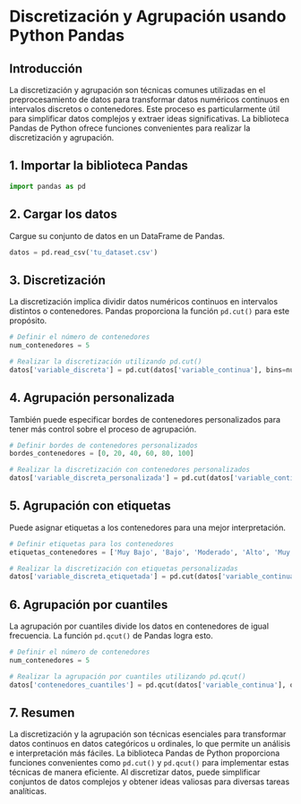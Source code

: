 # Discretización y Agrupación usando Python Pandas

## Introducción
La discretización y agrupación son técnicas comunes utilizadas en el preprocesamiento de datos para transformar datos numéricos continuos en intervalos discretos o contenedores. Este proceso es particularmente útil para simplificar datos complejos y extraer ideas significativas. La biblioteca Pandas de Python ofrece funciones convenientes para realizar la discretización y agrupación.

## 1. Importar la biblioteca Pandas
```python
import pandas as pd
```

## 2. Cargar los datos
Cargue su conjunto de datos en un DataFrame de Pandas.

```python
datos = pd.read_csv('tu_dataset.csv')
```

## 3. Discretización
La discretización implica dividir datos numéricos continuos en intervalos distintos o contenedores. Pandas proporciona la función `pd.cut()` para este propósito.

```python
# Definir el número de contenedores
num_contenedores = 5

# Realizar la discretización utilizando pd.cut()
datos['variable_discreta'] = pd.cut(datos['variable_continua'], bins=num_contenedores)
```

## 4. Agrupación personalizada
También puede especificar bordes de contenedores personalizados para tener más control sobre el proceso de agrupación.

```python
# Definir bordes de contenedores personalizados
bordes_contenedores = [0, 20, 40, 60, 80, 100]

# Realizar la discretización con contenedores personalizados
datos['variable_discreta_personalizada'] = pd.cut(datos['variable_continua'], bins=bordes_contenedores)
```

## 5. Agrupación con etiquetas
Puede asignar etiquetas a los contenedores para una mejor interpretación.

```python
# Definir etiquetas para los contenedores
etiquetas_contenedores = ['Muy Bajo', 'Bajo', 'Moderado', 'Alto', 'Muy Alto']

# Realizar la discretización con etiquetas personalizadas
datos['variable_discreta_etiquetada'] = pd.cut(datos['variable_continua'], bins=bordes_contenedores, labels=etiquetas_contenedores)
```

## 6. Agrupación por cuantiles
La agrupación por cuantiles divide los datos en contenedores de igual frecuencia. La función `pd.qcut()` de Pandas logra esto.

```python
# Definir el número de contenedores
num_contenedores = 5

# Realizar la agrupación por cuantiles utilizando pd.qcut()
datos['contenedores_cuantiles'] = pd.qcut(datos['variable_continua'], q=num_contenedores)
```

## 7. Resumen
La discretización y la agrupación son técnicas esenciales para transformar datos continuos en datos categóricos u ordinales, lo que permite un análisis e interpretación más fáciles. La biblioteca Pandas de Python proporciona funciones convenientes como `pd.cut()` y `pd.qcut()` para implementar estas técnicas de manera eficiente. Al discretizar datos, puede simplificar conjuntos de datos complejos y obtener ideas valiosas para diversas tareas analíticas.
```